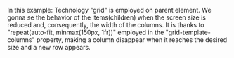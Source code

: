 In this example: 
Technology "grid" is employed on parent element.
We gonna se the behavior of the items(children) when the screen size is reduced and, consequently, the width of the columns.
It is thanks to "repeat(auto-fit, minmax(150px, 1fr))"  employed in the "grid-template-columns" property, making a column disappear when it reaches the desired size and a new row appears.